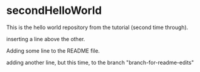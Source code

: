 # secondHelloWorld
This is the hello world repository from the tutorial (second time through).

inserting a line above the other.

Adding some line to the README file.

adding another line, but this time, to the branch "branch-for-readme-edits"

